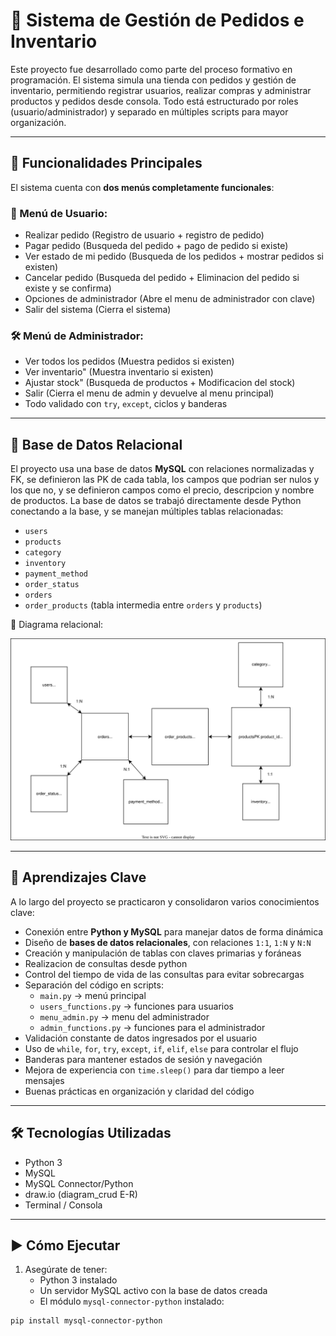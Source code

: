 # 🧠 Sistema de Gestión de Pedidos e Inventario

Este proyecto fue desarrollado como parte del proceso formativo en programación. El sistema simula una tienda con pedidos y gestión de inventario, permitiendo registrar usuarios, realizar compras y administrar productos y pedidos desde consola. Todo está estructurado por roles (usuario/administrador) y separado en múltiples scripts para mayor organización.

---

## 📌 Funcionalidades Principales

El sistema cuenta con **dos menús completamente funcionales**:

### 👤 Menú de Usuario:
- Realizar pedido (Registro de usuario + registro de pedido)
- Pagar pedido (Busqueda del pedido + pago de pedido si existe)
- Ver estado de mi pedido (Busqueda de los pedidos + mostrar pedidos si existen)
- Cancelar pedido (Busqueda del pedido + Eliminacion del pedido si existe y se confirma)
- Opciones de administrador (Abre el menu de administrador con clave)
- Salir del sistema (Cierra el sistema)

### 🛠 Menú de Administrador:
- Ver todos los pedidos (Muestra pedidos si existen)
- Ver inventario" (Muestra inventario si existen)
- Ajustar stock" (Busqueda de productos + Modificacion del stock)
- Salir (Cierra el menu de admin y devuelve al menu principal)
- Todo validado con `try`, `except`, ciclos y banderas

---

## 🧱 Base de Datos Relacional

El proyecto usa una base de datos **MySQL** con relaciones normalizadas y FK, se definieron las PK de cada tabla, los campos que podrian ser nulos y los que no, y se definieron campos como el precio, descripcion y nombre de productos.
La base de datos se trabajó directamente desde Python conectando a la base, y se manejan múltiples tablas relacionadas:

- `users`
- `products`
- `category`
- `inventory`
- `payment_method`
- `order_status`
- `orders`
- `order_products` (tabla intermedia entre `orders` y `products`)

📎 Diagrama relacional:

![Diagrama de la base de datos](diagrams/diagram_crud.svg)

---

## 🧠 Aprendizajes Clave

A lo largo del proyecto se practicaron y consolidaron varios conocimientos clave:

- Conexión entre **Python y MySQL** para manejar datos de forma dinámica
- Diseño de **bases de datos relacionales**, con relaciones `1:1`, `1:N` y `N:N`
- Creación y manipulación de tablas con claves primarias y foráneas
- Realizacion de consultas desde python
- Control del tiempo de vida de las consultas para evitar sobrecargas
- Separación del código en scripts:
  - `main.py` → menú principal
  - `users_functions.py` → funciones para usuarios
  - `menu_admin.py` → menu del administrador
  - `admin_functions.py` → funciones para el administrador
- Validación constante de datos ingresados por el usuario
- Uso de `while`, `for`, `try`, `except`, `if`, `elif`, `else` para controlar el flujo
- Banderas para mantener estados de sesión y navegación
- Mejora de experiencia con `time.sleep()` para dar tiempo a leer mensajes
- Buenas prácticas en organización y claridad del código 

---

## 🛠 Tecnologías Utilizadas

- Python 3
- MySQL
- MySQL Connector/Python
- draw.io (diagram_crud E-R)
- Terminal / Consola

---

## ▶️ Cómo Ejecutar

1. Asegúrate de tener:
   - Python 3 instalado
   - Un servidor MySQL activo con la base de datos creada
   - El módulo `mysql-connector-python` instalado:

```bash
pip install mysql-connector-python